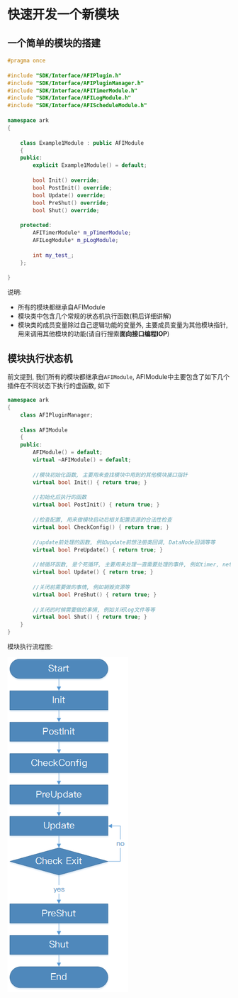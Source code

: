 # 快速开发一个新模块

## 一个简单的模块的搭建

```cpp
#pragma once

#include "SDK/Interface/AFIPlugin.h"
#include "SDK/Interface/AFIPluginManager.h"
#include "SDK/Interface/AFITimerModule.h"
#include "SDK/Interface/AFILogModule.h"
#include "SDK/Interface/AFIScheduleModule.h"

namespace ark
{

    class Example1Module : public AFIModule
    {
    public:
        explicit Example1Module() = default;

        bool Init() override;
        bool PostInit() override;
        bool Update() override;
        bool PreShut() override;
        bool Shut() override;

    protected:
        AFITimerModule* m_pTimerModule;
        AFILogModule* m_pLogModule;

        int my_test_;
    };

}
```

说明:

- 所有的模块都继承自AFIModule
- 模块类中包含几个常规的状态机执行函数(稍后详细讲解)
- 模块类的成员变量除过自己逻辑功能的变量外, 主要成员变量为其他模块指针, 用来调用其他模块的功能(请自行搜索**面向接口编程IOP**)

## 模块执行状态机

前文提到, 我们所有的模块都继承自`AFIModule`, AFIModule中主要包含了如下几个插件在不同状态下执行的虚函数, 如下

```cpp
namespace ark
{
    class AFIPluginManager;

    class AFIModule
    {
    public:
        AFIModule() = default;
        virtual ~AFIModule() = default;

        //模块初始化函数, 主要用来查找模块中用到的其他模块接口指针
        virtual bool Init() { return true; }

        //初始化后执行的函数
        virtual bool PostInit() { return true; }

        //检查配置, 用来做模块启动后相关配置资源的合法性检查
        virtual bool CheckConfig() { return true; }

        //update前处理的函数, 例如update前想注册类回调, DataNode回调等等
        virtual bool PreUpdate() { return true; }

        //帧循环函数, 是个死循环, 主要用来处理一直需要处理的事件, 例如timer, network等
        virtual bool Update() { return true; }

        //关闭前需要做的事情, 例如销毁资源等
        virtual bool PreShut() { return true; }

        //关闭的时候需要做的事情, 例如关闭log文件等等
        virtual bool Shut() { return true; }
    }
}
```

模块执行流程图:

![module-flow](../_images/module-flow.png)